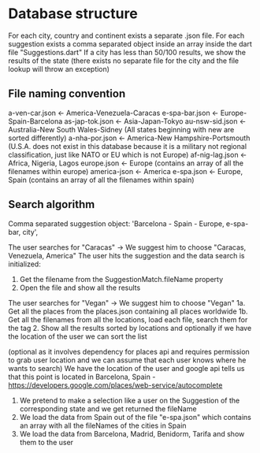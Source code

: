# Database structure

For each city, country and continent exists a separate .json file.
For each suggestion exists a comma separated object inside an array inside the dart file "Suggestions.dart"
If a city has less than 50/100 results, we show the results of the state (there exists no separate file for the city and the file lookup will throw an exception)

## File naming convention

a-ven-car.json <- America-Venezuela-Caracas
e-spa-bar.json <- Europe-Spain-Barcelona
as-jap-tok.json <- Asia-Japan-Tokyo
au-nsw-sid.json <- Australia-New South Wales-Sidney (All states beginning with new are sorted differently)
a-nha-por.json <- America-New Hampshire-Portsmouth (U.S.A. does not exist in this database because it is a military not regional classification, just like NATO or EU which is not Europe)
af-nig-lag.json <- Africa, Nigeria, Lagos
europe.json <- Europe (contains an array of all the filenames within europe)
america-json <- America
e-spa.json <- Europe, Spain (contains an array of all the filenames within spain)

## Search algorithm

Comma separated suggestion object: 'Barcelona - Spain - Europe, e-spa-bar, city',

The user searches for "Caracas" -> We suggest him to choose "Caracas, Venezuela, America"
The user hits the suggestion and the data search is initialized:
1. Get the filename from the SuggestionMatch.fileName property
2. Open the file and show all the results

The user searches for "Vegan" -> We suggest him to choose "Vegan"
1a. Get all the places from the places.json containing all places worldwide
1b. Get all the filenames from all the locations, load each file, search them for the tag
2. Show all the results sorted by locations and optionally if we have the location of the user we can sort the list

(optional as it involves dependency for places api and requires permission to grab user location and we can assume that each user knows where he wants to search) 
We have the location of the user and google api tells us that this point is located in Barcelona, Spain - https://developers.google.com/places/web-service/autocomplete
1. We pretend to make a selection like a user on the Suggestion of the corresponding state and we get returned the fileName
2. We load the data from Spain out of the file "e-spa.json" which contains an array with all the fileNames of the cities in Spain
3. We load the data from Barcelona, Madrid, Benidorm, Tarifa and show them to the user